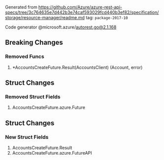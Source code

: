 Generated from https://github.com/Azure/azure-rest-api-specs/tree/3c764635e7d442b3e74caf593029fcd440b3ef82/specification/storage/resource-manager/readme.md tag: `package-2017-10`

Code generator @microsoft.azure/autorest.go@2.1.168

## Breaking Changes

### Removed Funcs

1. *AccountsCreateFuture.Result(AccountsClient) (Account, error)

## Struct Changes

### Removed Struct Fields

1. AccountsCreateFuture.azure.Future

## Struct Changes

### New Struct Fields

1. AccountsCreateFuture.Result
1. AccountsCreateFuture.azure.FutureAPI
